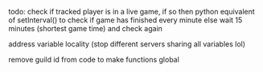 todo:
check if tracked player is in a live game, if so then
  python equivalent of setInterval() to check if game has finished every minute 
else
  wait 15 minutes (shortest game time) and check again

address variable locality (stop different servers sharing all variables lol)

remove guild id from code to make functions global
